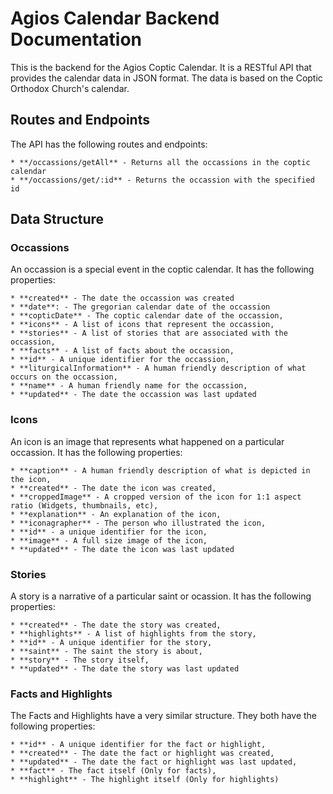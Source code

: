 # Agios Calendar Backend Documentation
This is the backend for the Agios Coptic Calendar. It is a RESTful API that provides the calendar data in JSON format. The data is based on the Coptic Orthodox Church's calendar.

## Routes and Endpoints
The API has the following routes and endpoints:

    * **/occassions/getAll** - Returns all the occassions in the coptic calendar
    * **/occassions/get/:id** - Returns the occassion with the specified id

## Data Structure

### Occassions
An occassion is a special event in the coptic calendar. It has the following properties:

    * **created** - The date the occassion was created
    * **date**: - The gregorian calendar date of the occassion
    * **copticDate** - The coptic calendar date of the occassion,
    * **icons** - A list of icons that represent the occassion,
    * **stories** - A list of stories that are associated with the occassion,
    * **facts** - A list of facts about the occassion,
    * **id** - A unique identifier for the occassion,
    * **liturgicalInformation** - A human friendly description of what occurs on the occassion,
    * **name** - A human friendly name for the occassion,
    * **updated** - The date the occassion was last updated

### Icons
An icon is an image that represents what happened on a particular occassion. It has the following properties:

    * **caption** - A human friendly description of what is depicted in the icon,
    * **created** - The date the icon was created,
    * **croppedImage** - A cropped version of the icon for 1:1 aspect ratio (Widgets, thumbnails, etc),
    * **explanation** - An explanation of the icon,
    * **iconagrapher** - The person who illustrated the icon,
    * **id** - a unique identifier for the icon,
    * **image** - A full size image of the icon,
    * **updated** - The date the icon was last updated

### Stories
A story is a narrative of a particular saint or ocassion. It has the following properties:

    * **created** - The date the story was created,
    * **highlights** - A list of highlights from the story,
    * **id** - A unique identifier for the story,
    * **saint** - The saint the story is about,
    * **story** - The story itself,
    * **updated** - The date the story was last updated

### Facts and Highlights
The Facts and Highlights have a very similar structure. They both have the following properties:

    * **id** - A unique identifier for the fact or highlight,
    * **created** - The date the fact or highlight was created,
    * **updated** - The date the fact or highlight was last updated,
    * **fact** - The fact itself (Only for facts),
    * **highlight** - The highlight itself (Only for highlights)